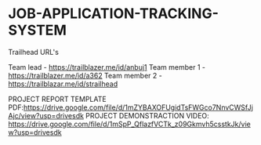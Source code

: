 # JOB-APPLICATION-TRACKING-SYSTEM

Trailhead URL's

Team lead - https://trailblazer.me/id/anbuj1
Team member 1 - https://trailblazer.me/id/a362
Team member 2 - https://trailblazar.me/id/strailhead




PROJECT REPORT TEMPLATE PDF:https://drive.google.com/file/d/1mZYBAXOFUgidTsFWGco7NnvCWSfJjAjc/view?usp=drivesdk
PROJECT DEMONSTRACTION VIDEO: https://drive.google.com/file/d/1mSpP_QflazfVCTk_z09Gkmvh5csstkJk/view?usp=drivesdk

